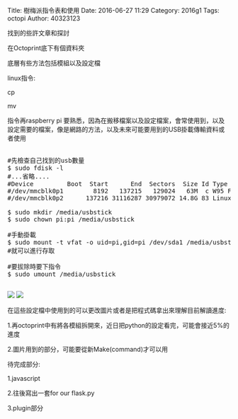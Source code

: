 Title: 樹梅派指令表和使用
Date: 2016-06-27 11:29
Category: 2016g1
Tags: octopi
Author: 40323123


找到的些許文章和探討

<!-- PELICAN_END_SUMMARY -->

在Octoprint底下有個資料夾

底層有些方法包括模組以及設定檔

linux指令:

cp

mv

指令再raspberry pi 要熟悉，因為在搬移檔案以及設定檔案，會常使用到，以及設定需要的檔案，像是網路的方法，以及未來可能要用到的USB掛載傳輸資料或者使用

<pre class="brush: python">

#先檢查自己找到的usb數量
$ sudo fdisk -l
#...省略....
#Device         Boot  Start      End  Sectors  Size Id Type
#/dev/mmcblk0p1        8192   137215   129024   63M  c W95 FAT32 (LBA)
#/dev/mmcblk0p2      137216 31116287 30979072 14.8G 83 Linux

$ sudo mkdir /media/usbstick
$ sudo chown pi:pi /media/usbstick 

#手動掛載
$ sudo mount -t vfat -o uid=pi,gid=pi /dev/sda1 /media/usbstick
#就可以進行存取

#要拔除時要下指令
$ sudo umount /media/usbstick

</pre>

<img src="http://i.imgur.com/kkeiJv2.jpg">

<img src="http://i.imgur.com/DeYzBNo.jpg">

在這些設定檔中使用到的可以更改圖片或者是把程式碼拿出來理解目前解讀進度:

1.再octoprint中有將各模組拆開來，近日把python的設定看完，可能會接近5%的進度

2.圖片用到的部分，可能要從新Make(command)才可以用

待完成部分:

1.javascript

2.往後寫出一套for our flask.py

3.plugin部分




